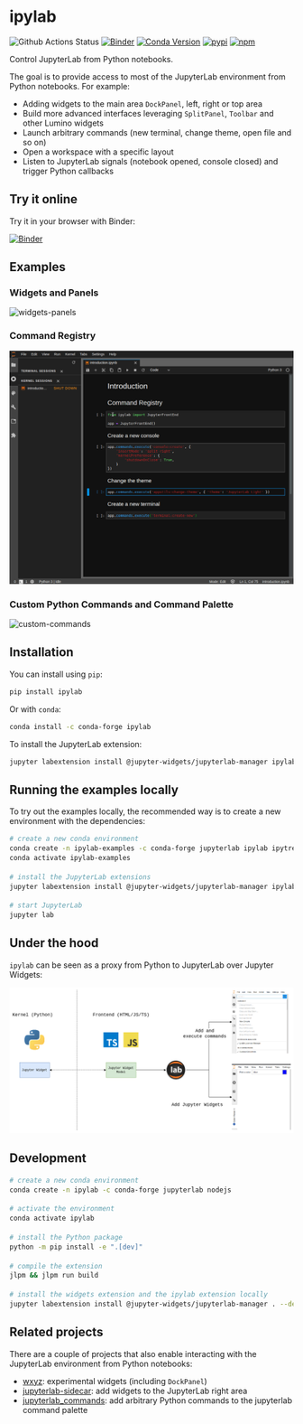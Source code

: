# ipylab

![Github Actions Status](https://github.com/jtpio/ipylab/workflows/Build/badge.svg)
[![Binder](https://mybinder.org/badge_logo.svg)](https://mybinder.org/v2/gh/jtpio/ipylab/stable?urlpath=lab/tree/examples/widgets.ipynb)
[![Conda Version](https://img.shields.io/conda/vn/conda-forge/ipylab.svg)](https://anaconda.org/conda-forge/ipylab)
[![pypi](https://img.shields.io/pypi/v/ipylab.svg)](https://pypi.python.org/pypi/ipylab)
[![npm](https://img.shields.io/npm/v/ipylab.svg)](https://www.npmjs.com/package/ipylab)

Control JupyterLab from Python notebooks.

The goal is to provide access to most of the JupyterLab environment from Python notebooks. For example:

- Adding widgets to the main area `DockPanel`, left, right or top area
- Build more advanced interfaces leveraging `SplitPanel`, `Toolbar` and other Lumino widgets
- Launch arbitrary commands (new terminal, change theme, open file and so on)
- Open a workspace with a specific layout
- Listen to JupyterLab signals (notebook opened, console closed) and trigger Python callbacks

## Try it online

Try it in your browser with Binder:

[![Binder](https://mybinder.org/badge_logo.svg)](https://mybinder.org/v2/gh/jtpio/ipylab/stable?urlpath=lab/tree/examples/widgets.ipynb)

## Examples

### Widgets and Panels

![widgets-panels](https://user-images.githubusercontent.com/591645/69000410-8f151f00-08cf-11ea-8491-7b8848497b62.gif)

### Command Registry

![command-registry](./docs/screencasts/commands.gif)

### Custom Python Commands and Command Palette

![custom-commands](https://user-images.githubusercontent.com/591645/73125753-adbc2400-3faa-11ea-95f8-f7060e883ccd.gif)

## Installation

You can install using `pip`:

```bash
pip install ipylab
```

Or with `conda`:

```bash
conda install -c conda-forge ipylab
```

To install the JupyterLab extension:

```bash
jupyter labextension install @jupyter-widgets/jupyterlab-manager ipylab
```

## Running the examples locally

To try out the examples locally, the recommended way is to create a new environment with the dependencies:

```bash
# create a new conda environment
conda create -n ipylab-examples -c conda-forge jupyterlab ipylab ipytree bqplot ipywidgets numpy
conda activate ipylab-examples

# install the JupyterLab extensions
jupyter labextension install @jupyter-widgets/jupyterlab-manager ipylab bqplot ipytree

# start JupyterLab
jupyter lab
```

## Under the hood

`ipylab` can be seen as a proxy from Python to JupyterLab over Jupyter Widgets:

![ipylab-diagram](./docs/ipylab.png)

## Development

```bash
# create a new conda environment
conda create -n ipylab -c conda-forge jupyterlab nodejs

# activate the environment
conda activate ipylab

# install the Python package
python -m pip install -e ".[dev]"

# compile the extension
jlpm && jlpm run build

# install the widgets extension and the ipylab extension locally
jupyter labextension install @jupyter-widgets/jupyterlab-manager . --debug
```

## Related projects

There are a couple of projects that also enable interacting with the JupyterLab environment from Python notebooks:

- [wxyz](https://github.com/deathbeds/wxyz): experimental widgets (including `DockPanel`)
- [jupyterlab-sidecar](https://github.com/jupyter-widgets/jupyterlab-sidecar): add widgets to the JupyterLab right area
- [jupyterlab_commands](https://github.com/timkpaine/jupyterlab_commands): add arbitrary Python commands to the jupyterlab command palette
